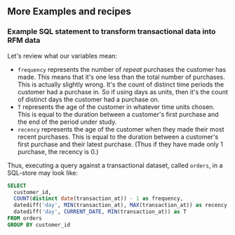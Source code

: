 ## More Examples and recipes

### Example SQL statement to transform transactional data into RFM data

Let's review what our variables mean: 

- `frequency` represents the number of *repeat* purchases the customer has made. This means that it's one less than the total number of purchases. This is actually slightly wrong. It's the count of distinct time periods the customer had a purchase in. So if using days as units, then it's the count of distinct days the customer had a purchase on.   
- `T` represents the age of the customer in whatever time units chosen. This is equal to the duration between a customer's first purchase and the end of the period under study.
- `recency` represents the age of the customer when they made their most recent purchases. This is equal to the duration between a customer's first purchase and their latest purchase. (Thus if they have made only 1 purchase, the recency is 0.)

Thus, executing a query against a transactional dataset, called `orders`, in a SQL-store may look like:

```sql
SELECT
  customer_id,
  COUNT(distinct date(transaction_at)) - 1 as frequency,
  datediff('day', MIN(transaction_at), MAX(transaction_at)) as recency,
  datediff('day', CURRENT_DATE, MIN(transaction_at)) as T
FROM orders
GROUP BY customer_id
```